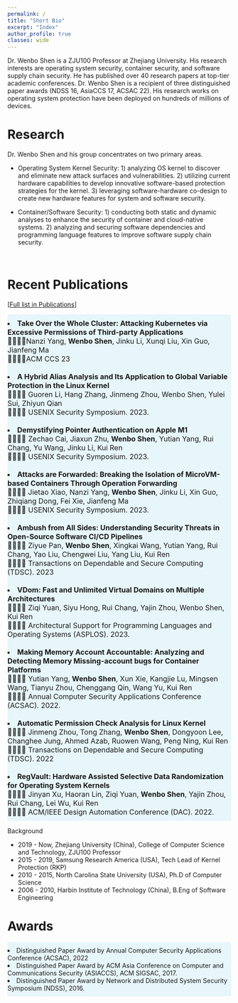 ```yaml
---
permalink: /
title: "Short Bio"
excerpt: "Index"
author_profile: true
classes: wide
---
```

Dr. Wenbo Shen is a ZJU100 Professor at Zhejiang University. 
His research interests are operating system security, container security, and software supply chain security. He has published over 40 research papers at top-tier academic conferences. Dr. Wenbo Shen is a recipient of three distinguished paper awards (NDSS 16, AsiaCCS 17, ACSAC 22). His research works on operating system protection have been deployed on hundreds of millions of devices.

Research
======
Dr. Wenbo Shen and his group concentrates on two primary areas.
- Operating System Kernel Security: 1) analyzing OS kernel to discover and eliminate new attack surfaces and vulnerabilities. 2) utilizing current hardware capabilities to develop innovative software-based protection strategies for the kernel. 3) leveraging software-hardware co-design to create new hardware features for system and software security.

- Container/Software Security: 1) conducting both static and dynamic analyses to enhance the security of container and cloud-native systems. 2) analyzing and securing software dependencies and programming language features to improve software supply chain security.







<br>

Recent Publications 
======
[[Full list in Publications](/publications)]
<div style="font-size:16px;background-color:rgba(141, 212, 232, 0.2); text-align:left; vertical-align: middle; padding:10px 0;">

<li><b>Take Over the Whole Cluster: Attacking Kubernetes via Excessive Permissions of Third-party Applications</b><br> 
 &#20;&#20;&#20;&#20;Nanzi Yang, <b>Wenbo Shen</b>, Jinku Li, Xunqi Liu, Xin Guo, Jianfeng Ma <br> 
 &#20;&#20;&#20;&#20;ACM CCS 23  
</li>

<br>

<li><b>A Hybrid Alias Analysis and Its Application to Global Variable Protection in the Linux Kernel</b><br>
  &#20;&#20;&#20;&#20; Guoren Li, Hang Zhang, Jinmeng Zhou, Wenbo Shen, Yulei Sui, Zhiyun Qian<br>
  &#20;&#20;&#20;&#20;  USENIX Security Symposium. 2023.
</li>
  
<br>

<li><b>Demystifying Pointer Authentication on Apple M1</b><br>
  &#20;&#20;&#20;&#20; Zechao Cai, Jiaxun Zhu, <b>Wenbo Shen</b>, Yutian Yang, Rui Chang, Yu Wang, Jinku Li, Kui Ren<br>
  &#20;&#20;&#20;&#20; USENIX Security Symposium. 2023.
</li>
  
<br>


<li><b>Attacks are Forwarded: Breaking the Isolation of MicroVM-based Containers Through Operation Forwarding</b><br>
 &#20;&#20;&#20;&#20;   Jietao Xiao, Nanzi Yang, <b>Wenbo Shen</b>, Jinku Li, Xin Guo, Zhiqiang Dong, Fei Xie, Jianfeng Ma<br>
 &#20;&#20;&#20;&#20;  USENIX Security Symposium. 2023.
</li>
  
<br>

<li><b>Ambush from All Sides: Understanding Security Threats in Open-Source Software CI/CD Pipelines</b><br>
 &#20;&#20;&#20;&#20;  Ziyue Pan, <b>Wenbo Shen</b>, Xingkai Wang, Yutian Yang, Rui Chang, Yao Liu, Chengwei Liu, Yang Liu, Kui Ren<br>
 &#20;&#20;&#20;&#20;  Transactions on Dependable and Secure Computing (TDSC). 2023
</li>

<br>

<li><b>VDom: Fast and Unlimited Virtual Domains on Multiple Architectures</b><br>
 &#20;&#20;&#20;&#20;  Ziqi Yuan, Siyu Hong, Rui Chang, Yajin Zhou, Wenbo Shen, Kui Ren<br>
 &#20;&#20;&#20;&#20;  Architectural Support for Programming Languages and Operating Systems (ASPLOS). 2023.
</li>
  
<br>
  
<li><b>Making Memory Account Accountable: Analyzing and Detecting Memory Missing-account bugs for Container Platforms</b><br>
 &#20;&#20;&#20;&#20;   Yutian Yang, <b>Wenbo Shen</b>, Xun Xie, Kangjie Lu, Mingsen Wang, Tianyu Zhou, Chenggang Qin, Wang Yu, Kui Ren<br>
 &#20;&#20;&#20;&#20;   Annual Computer Security Applications Conference (ACSAC). 2022.
</li>
  
<br>
  
<li><b>Automatic Permission Check Analysis for Linux Kernel</b><br>
 &#20;&#20;&#20;&#20; Jinmeng Zhou, Tong Zhang, <b>Wenbo Shen</b>, Dongyoon Lee, Changhee Jung, Ahmed Azab, Ruowen Wang, Peng Ning, Kui Ren<br>
 &#20;&#20;&#20;&#20; Transactions on Dependable and Secure Computing (TDSC). 2022
</li>
  
<br>

<li><b>RegVault: Hardware Assisted Selective Data Randomization for Operating System Kernels</b><br>
 &#20;&#20;&#20;&#20;   Jinyan Xu, Haoran Lin, Ziqi Yuan, <b>Wenbo Shen</b>, Yajin Zhou, Rui Chang, Lei Wu, Kui Ren<br>
 &#20;&#20;&#20;&#20;   ACM/IEEE Design Automation Conference (DAC). 2022.
</li>
</div>

Background
- 2019 -  Now, Zhejiang University (China), College of Computer Science and Technology, ZJU100 Professor
- 2015 - 2019, Samsung Research America (USA), Tech Lead of Kernel Protection (RKP)
- 2010 - 2015, North Carolina State University (USA), Ph.D of Computer Science
- 2006 - 2010, Harbin Institute of Technology (China), B.Eng of Software Engineering

Awards
======
<div style="background-color:rgba(141, 212, 232, 0.2); text-align:left; vertical-align: middle; padding:10px 0;">
<li>Distinguished Paper Award by Annual Computer Security Applications Conference (ACSAC), 2022</li>
<li>Distinguished Paper Award by ACM Asia Conference on Computer and Communications Security (ASIACCS), ACM SIGSAC, 2017.</li>
<li>Distinguished Paper Award by Network and Distributed System Security Symposium (NDSS), 2016.</li>
</div>


